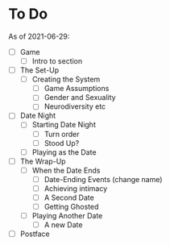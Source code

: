 # To Do

As of 2021-06-29:

- [ ] Game
  - [ ] Intro to section
- [ ] The Set-Up
  - [ ] Creating the System
    - [ ] Game Assumptions
    - [ ] Gender and Sexuality
    - [ ] Neurodiversity etc
- [ ] Date Night
  - [ ] Starting Date Night
    - [ ] Turn order
    - [ ] Stood Up?
  - [ ] Playing as the Date
- [ ] The Wrap-Up
  - [ ] When the Date Ends
    - [ ] Date-Ending Events (change name)
    - [ ] Achieving intimacy
    - [ ] A Second Date
    - [ ] Getting Ghosted
  - [ ] Playing Another Date
    - [ ] A new Date
- [ ] Postface
